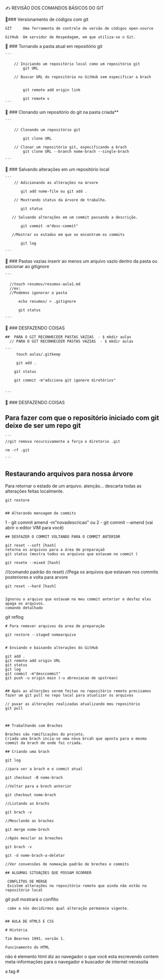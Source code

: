 
✍️ REVISÃO DOS COMANDOS BÁSICOS DO GIT


🔗###  Versionamento de códigos com git 

    GIT     Uma ferramenta de controle de versão de códigos open-source 

    GitHub  Um servidor de Hospedagem, em que utiliza-se o Git.



🔗  ### Tornando a pasta atual em repositório git
    
    ```

        // Iniciando um repositório local como um repositório git
            git URL
        
        // Buscar URL do repositório no GitHub sem especificar a brach
            

            git remote add origin link

            git remote v
    ```
    

🔗  ### Clonando um repositório do git na pasta criada**

    ```

        // Clonando um repositório git

            git clone URL

        // Clonar um repositório git, especificando a brach 
            git clone URL --branch nome-brach --single-brach

    ```


🔗 ### Salvando alterações em um repositório local
    
    ``` 
        // Adicionando as alterações na árvore

           git add nome-file ou git add . 

        // Mostrando status da árvore de trabalho.
    
           git status 

       // Salvando alterações em um commit passando a descrição.   
    
           git commit -m"desc-commit"

       //Mostrar os estados em que se encontram os commits
        
           git log

    ```

🔗 ### Pastas vazias inserir ao menos um arquivo vazio dentro da pasta ou asicionar ao gitignore
    
    ```

      //touch resumos/resumos-aula1.md
      //ex:
      //Podemos igonorar a pasta 

          echo resumos/ > .gitignore
    
          git status

    ```
🔗 ### DESFAZENDO COISAS

    ##  PARA O GIT RECONHECEER PASTAS VAZIAS  - $ mkdir aulas
      // PARA O GIT RECONHECEER PASTAS VAZIAS  - $ mkdir aulas

    ```
         touch aulas/.gitkeep

         git add .

        git status

        git commit -m"adiciona git igonere diretórios"


    ```

🔗 ### DESFAZENDO COISAS

## Para fazer com que o repositório iniciado com git deixe de ser um repo git

    ```
    //git remova recursivamente a força o diretório .git 

    rm -rf .git 

    ```     


## Restaurando arquivos para nossa árvore

Para retornar o estado de um arquivo.
atenção...
descarta todas as alterações feitas localmente.

```
git restore


## Alterando mensagem de commits
```
1 - git commit amend -m"novadescricao"
ou
2 - git commit --amend (vai abrir o editor VIM para você)

```
## DESFAZER O COMMIT VOLTANDO PARA O COMMIT ANTERIOR

```
    git reset --soft [hash] 
    retorna os arquivos para a área de preparaçaõ 
    git status (mostra todos os arquivos que estavam no commit )

    git resete --mixed [hash] 

  //(comando padrão do reset) 
  //Pega os arquivos que estavam nos commits posteriores e volta para arvore

    git reset --hard [hash]

```

Ignorou o arquivo que estavam no meu commit anterior e desfaz eles apaga os arquivos.
comando detalhado 

```
   git reflog

```
# Para remover arquivos da area de preparação

```
    git restore --staged nomearquivo
```    

# Enviando e baixando alterações do GitHub

```
    git add .
    git remote add origin URL
    git status 
    git log
    git commit -m"desccommit"
    git push -u origin main (-u abreviacao de upstrean)

```

## Após as alterções serem feitas no repositório remoto precisamos fazer um git pull no repo local para atualizar os arquivos

```
    // puxar as alterações realizadas atualizando meu repositório
    git pull 

```


## Trabalhando com Braches

Braches são ramificações do projeto. 
Criada uma brach incia-se uma nova brcah que aponta para o mesmo commit da brach de onde foi criada.

## Criando uma brach

```
    git log 

    //para ver a brach e o commit atual

    git checkout -B nome-brach

    //Voltar para a brech anterior

    git checkout nome-brach

    //Listando as brachs

    git brach -v

    //Mesclando as braches

    git merge nome-brech

    //Após mesclar as breaches

    git brach -v

    git -d nome-brach-a-deletar

    //Ver convensões de nomeação padrão de breches e commits
```
## ALGUMAS SITUAÇÕES QUE POSSAM OCORRER

 CONFLITOS DE MERGE
 Existem alterações no repositório remoto que ainda não estão no repositório local

```
 git pull mostrará o conflito

```
 cabe a nós decidirmos qual alteração permanece vigente.

 
## AULA DE HTML5 E CSS

# História

Tim Bearnes 1991. versão 1.

Funcinamento do HTML

```
<!DOCTYPE html> não é elemento html diz ao navegador o que você esta escrevendo
<head> contem meta-informações para o navegador e buscador de internet necessita

a tag #<meta >

<head>
    <meta charset="utf-8">
    <title>Jose Americo<title>
</head>

```

## SEMANTICA HTML

<section> --> representa uma seção generica lista
<header>  --> cabeçalho de uma <section>
<article> --> artigo de um ex blog
<aside>   --> representa um conteúdo relacionado ao conteúdo principal da página biografi de autor etc..
<footer>  --> rodapé da página ou parte da página de um <article> ou <section> ...
<a href>  --> hiperlink pode ser uma página no site ou site externo
<a target="_blank">--> Indica como o link vai ser aberto _blank em nova haba

# Inserindo imagens no html

<img src="" alt=""> alt="descrição" o alt é altamente recomendado quando a foto não carregar vai aparecer a descrição.

## site legal unsplah
## site para melhorar img tynypng.com

## Listas em Html
<ul> -->lista em que ordem não importa
<ol> -->Ordem são extremamente importantes
<li> -->Item da lista


# Conceitos básicos CSS

 CSS --> Cria regras de estilo 

- SELETORES que são os elementos html 

[seletores]
a, p, h1,h3{
    declarações ex: 
    [propriedade : valor;] ===> declarações
    color:red;
}


# ID X CLASSES

No html 

```
    <header id="headers" class="headers"></header>

```

No CSS 

```
  #header --> representa id
  
    #header{
        padding:15px;

    }

 .header --> representa classes

    .header{
        padding:15px;
    }

```


### OS ID(S) SÓ PODEM SER USADOS 1 VEZ NA PÁGINA 
### ENQUANTO A CLASSE VÁRIAS VEZES


 📘[Material](https://web.dio.me/course/introducao-criacao-de-websites-com-html5-e-css3/learning/b9735f52-8518-49e1-b294-1d40caeeff43?back=/track/santander-bootcamp-2023-fullstack-java-angular&tab=undefined&moduleId=undefined)

 ### Padding e Margin
 
 
 ```

  .class{           
                 eixo y  esquerdo direito
        padding: 10px           5px

                topo direita   inferior  esque
        padding: 10px     15px    5px     0;
  }

 # image com CSS
  .class{
    bakground-image:url("img/");
  }
 
 ```

 # mdn para estudar

  - boras solid | drashed | dotted

 - Como separar a estilização de cada lado

    top right botton left
    ```
    .post{
        border-top: solid 1px green;
        border-right: dotted 3px yellow;
        border-botton: drashed 4px pink;
        border-left: dotted 2px red;

        ou 

        border: 3px solid #44444;
        
        ou 

        border-with:3px;
        border-color:pink;
        border-style:drashed;
    }

    # Mais específicos

        .post{
            border-top-right: 3px;
            border-top-color:#34333;
            border-top-style:drashed;    


        }
    # Border radius    

        .post{
            border-radius:10px;      --> quando definimos um valor todos os cantos.
            border-radius:50%;       --> Para tornar um círculo colocar 50%;
            border-radius:10% 20%;
            border-radius:10% 20% 15% 22%; 
        }

    ```
    ## Exercício

    Alinhar espaçamentos 
    texto com conteúdo 
    espaçamentos

    # zerar margin sempre na mesma direção é uma boa prática

    ## O HTML5 foi criado para compartilhar textos.

    web safe fontes (já estão presentes nos dispositivos)

    
    #title{
        font-family:Verdana;
    }

    .post-title{
        duas fontes, caso uma não funcione a segunda entra como beckup.
        font-family: Verdana, Arial;
        font-size:15px; --> altera tamanho das fontes;
        font-style: normal;
        font-style: italic; 
        
        -->Observação: Verificar se a fonte tem suporte a itálico para o navegador não destorcer e ficar feio.

        font-weight:normal; --> altera o peso do texto;
        font-weight: bold; -->negrito;

        text-transform: upercase; --> transorma o texto entre maiusculo em minusculo.
        text-transform: lowercase; 
        
        --> o valor uppercase (maiusculo) 
        --> o valor lowercase (minusculo)
        --> o valor captalize (primeiras letras de cada palavra em maiusculo)

        text-decoration: underline;    --> linha abaixo da palavra
        text-decoration: overline;     --> linha acima da palavra
        text-decoration: line-thought; --> linha ao centro cortando a palavra 


    }
    
    
    

    ## Estilizando Listas

    Existem listas ordenadas e não ordenadas

    
      ul{
            list-style-type:square;  -->LISTA NÃO ORDENADA ALTERANDO O SIMBOLO PARA QUADRADO
            list-style-type: none;
        } 
     
     ol{
         list-style-type:upper-roman; -->LISTA ORDENADA ALTERANDO MARCADOR DA LISTA PARA ALGARISMO ROMANO

       }
     ul{
        list-style-type:"\1F44D"; -->LISTA NÃO ORDENADA ALTERANDO MARCADOR PARA UM SIMBOLO.
       }

    ul{

        list-style-image: url("imagem.png");
    }
    

    Exercício

    alterando propriedades

    O site funciona como uma cascata

    podemos seguir o fluxo
    ex:
    contacts-list tem uma lista e tem o link

    
        .contacts-list li a {
            color: blue;
        }
    
    

    ## Dimensão e Alinhamentos

    width
    height


    - Max-height
    - Max-width
    - Margin
    - Text-align

    ## Exercício

    Delimitar as dimensões dos nossos elementos e alinhar nosso conteúdo.

    Delimitando o body em um valor menor que a imagem e a imagem vazar 

    
        .post_image{
         margin-bottom: 15px;
        width: 100%; --> a imagem respeitará o elemento que está de fora.
}
    
    

# Ineressante alinhar ao centro, porém cadas dispositivo tem telas de tamanhos diferentes então:

body{

    margin:auto;
}

esse valor cria um espaçamento em ambos os lados.

# ESTUDOS JAVASCRIPT

## Sintaxe Básica em JavaScript 

(Diana Martini)

Desenvolvedora Front-end
[Diana Martini](https://github.com/dianamartine)

## O que é JavaScript 

     É uma linguagem de programação de alto nível que integram apps e páginas web.
      Uma das linguagens mais utilizadas no mundo do desenvolvimento.
      alto nível  --> próximo a linguagem humana
      baixo nível --> próximo da linguagem de máquina bytecodes..

     ### História

     Em 1995 Brendan Eich que trabalhava na NetScape implementou uma linguagem chamada Moch, depois mudo o nome para LiveScript, mas na época a linguagem Java era muito popular então mudou para JavaScript como jogada de Marketing.

     HTML --> Estrutura
     CSS  --> Design

     JavaScript --> Parte interativa

# Ferramentas
    VsCode
    LiveServer

## Boas Práticas

    Externar o arquivo JS.
    Colocar script no final antes do fechamento do body.

## Variáveis em JavaScript

    Funcionamento das tipagens
    Funciona como regras de tipos de dados
    em JavasScript a tipagem é fraca, converte (funciona dinamicamente).
    Variáveis pode guardard dados de vários tipos.

    booleanos, null, undefined, number, string, inteiros,arrays, objetos e funcões.



    O que são variáveis e como utiliza-las?

    ```
    var vouf = false;
    console.log(vouf);

    var numero =10;
    console.log(numero);
    console.log(TypeOf(numero))
    
    ```
    //abrindo o navegador na haba mains ferramentas podemos observar o resultado.
    
    // Tipos Primitivos

    //Boolean recebem um valor v ou f
   
    var vouf = false;
    console.log(vouf)

    //Number

    var numero = 10;
    console.log(numero)
    console.log(typeof(numero)); //retorna o tipo de dados que a variável está armazenando.

    // String

    var nome = "José";
    console.log(nome);
    console.log(typeof(nome))


- Operadores aritméticos
# Extensões que vamos utilizar

### Exemplo da caixa imagine que a variável é uma caixa que armazena valores.

como armazenar variáves (tres modos)

var   --> genérica escopo local e global

let   --> escopo local de bloco por convensão.

const --> escopo local de bloco valor inicial obrigatório e somente leitura.

## Declaração de variaveis.
    ```
        var variavel = 10;
        let variavel1 = "joseamerico";
        const variavel2 = "mxzh";
    ```

### Escopos 

 - global --> a variável é declarada fora do bloco e fica disponivel em todo o código.

 - local  --> a variável é declarada dentro de um bloco de código

 ## Boas Práticas

    Utilizar Camel Case ou utilizando underscore _
    Iniciar variáveis no início do escopo

 # Atribuição

    =  -> em JavaScript não significa igualdade e sim atribuição

 # Comparação

    == -> em JavaScript significa comparação entre valores

 # Comparação Idêntica 

    === -> Compara o valor e o tipo da variável.

 
## Comparação

var comparacao = '0' ==0;
console.log(comparacao); // --> retorna true ou false

## Comparação Idêntica

var comparacaoIdentica = '0' === 0;
console.log(comparacaoIdentica); //-->retorna false poise compara o valor e o tipo.

## Operadores aritméticos


### Adição
var adicao = 1+1;
console.log(adicao);

### Subtração

var subtracao = 1-1;
console.log(subtracao);

### Multiplicação

var multiplicacao = 1*1;
console.log(multiplicacao);

### Divisão

var divisaoReal = 1/1;
console.log(divisaoReal);

### Divisão inteira

var divisaoInteira = 1%1;
console.log(divisaoInteira);

### Potênciação

var potenciacao = 2**10;
console.log(potenciacao);

# Operadores Relacionais
  
    > maior que
    < menor que
    >= maior igual que
    <= menor igual que 
 
```
    var maiorQue = 5 >2;
    console.log(maiorQue);

    var menorQue = 1 >2;
    console.log(menorQue);

    var maiorIgualA = 6>2;
    console.log(maiorIgualA);

    var menorIgualA = 6>2;
    console.log(menorIgualA);

```

### Operadores Lógicos


    && - e   - considera que todoso os valores sejam verdadeiros.
    || - ou  - considera que qualquer valor seja verdadeiro.
    !  - não - inverte o valor de uma variável


```

    var e = true && false;
    console.log(e);

    var ou = true && false;
    console.log(ou);

    var nao = !true;
    console.log(nao);

```

### Vetores ou Arrays 

    Um tipo de lista ou matriz de variáveis pode ter vários tipos
    Uma caixa contendo várias caixas que contém valores 

    Array[`string`,1,true,false,array[1], `array[2]`...];



### Como declarar um array
    console.log("Um tipo de lista ou matriz de variáveis pode ter vários tipos"+
    "É caixa contendo várias outras caixas que contém valores que podem ser de diversos tipos ")
    console.log("Um array pode guardar vários tipos de dados:")

    let array =['string',1,true];
    console.log(array);

### Em arrays podem ser armazenados diversos tipos de dados

    let array1 =['string',1,true,['array1'],['array2'],['array3']];
    console.log(array1);

    console.log("Imprimindo uma posição específica do array:")
    console.log(array1[3]);
    
### Métodos padrão de um array

    Uma array possui uma serie de métodos

    forEach()
    array.forEach(function(item,indice){
    console.log(item,indice);
    })

## push --> adiciona item no final do array

    array.push('novo item')
    console.log(array)

    //podemos passar também um array
    array.push([])
    console.log(array)

## array.pop -->remove ultimo item do array
 
    array.pop();
    console.log(array);


## shift --> retira item do início do array

    array.shift();
    console.log(array);

    //unShift --> adiciona item do início do array

    array.unshift('novo item no inicio');
    console.log(array);

    console.log(array.indexOf(true))

## splice() --> remove ou substitui item pelo índice

    array.splice(0,3);

    //slice() --> retorna uma parte de um array existente

    let novoArray = array.slice(0,3);
    console.log(novoArray);

### Objetos

 Dados que possuem propriedades e valores que definem suas caracteristicas
 Exemplo xicara azul

```
    var xicara = {
        cor:'azul',
        tamanho:'p',
        function:tomarCafe()

    }
```

```
    let object = {
        string:'string',
        number:1,
        boolean:true,
        array:['array'],
        objectInterno:{
            objectinterno:'Objeto Interno'
        }
    };

console.log(object);

```


### retornando propriedades de um objeto objeto.propriedade

```
console.log(object.objectInterno.objectinterno)

```

### Desestruturação de objetos

```
    var string = object.string;
    console.log(string);
    var lista = object.array;
    console.log(lista)
```

### Desestruturação outra maneira

```
    var {string, boolean,objectInterno} = object;
    console.log(string,boolean,objectInterno)

```   


# Resumo para avaliação ********************************************

# O que são vetore são tipos de listas onde cada variável possui um índice e um valores


Exemplos: Caixas com várias caixas e onde cada caixa possui um valor
Criação de uma variável do tipo array

let nome_array = ['string',1,true];

## Os arrays devem ser declarado entre colchetes [] e podem guardar qualquer valor dentro de seus índeices


# DECLARAÇÃO DE ARRAYS


let array = ['string',1,true];
console.log(array);

let array1 = ['string', 1,true,['array1'],['array2'],['array3']];
console.log(array);



## Acessando um índice de um array

console.log(array[2]);

## Métodos padrão para manipulação de um array

- forEach -> itera em um array
- push    -> insere item no final do array
- pop     -> remove item do final do array
- shift   -> remove item do início do array
- unshift -> adiciona item no início do array
- indexOf -> retorna o índice de um valor




[artigo dio]("https://web.dio.me/articles")
[Diana Martini](https://github.com/DianaMartine/curso-dio-sintaxe-basica-javascript)
